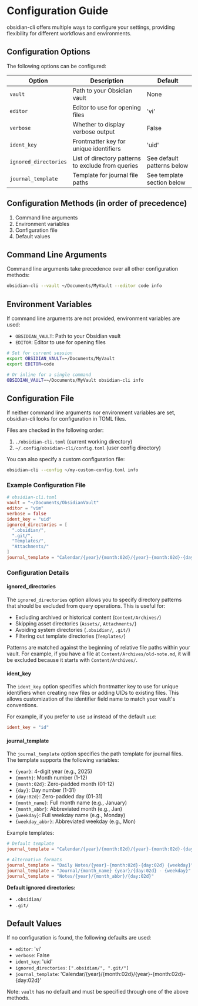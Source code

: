 # Configuration Guide

obsidian-cli offers multiple ways to configure your settings, providing flexibility for different workflows and environments.

## Configuration Options

The following options can be configured:

| Option                | Description                                        | Default                    |
| --------------------- | -------------------------------------------------- | -------------------------- |
| `vault`               | Path to your Obsidian vault                        | None                       |
| `editor`              | Editor to use for opening files                    | 'vi'                       |
| `verbose`             | Whether to display verbose output                  | False                      |
| `ident_key`           | Frontmatter key for unique identifiers             | 'uid'                      |
| `ignored_directories` | List of directory patterns to exclude from queries | See default patterns below |
| `journal_template`    | Template for journal file paths                    | See template section below |

## Configuration Methods (in order of precedence)

1. Command line arguments
2. Environment variables
3. Configuration file
4. Default values

## Command Line Arguments

Command line arguments take precedence over all other configuration methods:

```bash
obsidian-cli --vault ~/Documents/MyVault --editor code info
```

## Environment Variables

If command line arguments are not provided, environment variables are used:

- `OBSIDIAN_VAULT`: Path to your Obsidian vault
- `EDITOR`: Editor to use for opening files

```bash
# Set for current session
export OBSIDIAN_VAULT=~/Documents/MyVault
export EDITOR=code

# Or inline for a single command
OBSIDIAN_VAULT=~/Documents/MyVault obsidian-cli info
```

## Configuration File

If neither command line arguments nor environment variables are set, obsidian-cli looks for configuration in TOML files.

Files are checked in the following order:

1. `./obsidian-cli.toml` (current working directory)
2. `~/.config/obsidian-cli/config.toml` (user config directory)

You can also specify a custom configuration file:

```bash
obsidian-cli --config ~/my-custom-config.toml info
```

### Example Configuration File

```toml
# obsidian-cli.toml
vault = "~/Documents/ObsidianVault"
editor = "vim"
verbose = false
ident_key = "uid"
ignored_directories = [
  ".obsidian/",
  ".git/",
  "Templates/",
  "Attachments/"
]
journal_template = "Calendar/{year}/{month:02d}/{year}-{month:02d}-{day:02d}"
```

### Configuration Details

#### ignored_directories

The `ignored_directories` option allows you to specify directory patterns that should be excluded from query operations. This is useful for:

- Excluding archived or historical content (`Content/Archives/`)
- Skipping asset directories (`Assets/`, `Attachments/`)
- Avoiding system directories (`.obsidian/`, `.git/`)
- Filtering out template directories (`Templates/`)

Patterns are matched against the beginning of relative file paths within your vault. For example, if you have a file at `Content/Archives/old-note.md`, it will be excluded because it starts with `Content/Archives/`.

#### ident_key

The `ident_key` option specifies which frontmatter key to use for unique identifiers when creating new files or adding UIDs to existing files. This allows customization of the identifier field name to match your vault's conventions.

For example, if you prefer to use `id` instead of the default `uid`:

```toml
ident_key = "id"
```

#### journal_template

The `journal_template` option specifies the path template for journal files. The template supports the following variables:

- `{year}`: 4-digit year (e.g., 2025)
- `{month}`: Month number (1-12)
- `{month:02d}`: Zero-padded month (01-12)
- `{day}`: Day number (1-31)
- `{day:02d}`: Zero-padded day (01-31)
- `{month_name}`: Full month name (e.g., January)
- `{month_abbr}`: Abbreviated month (e.g., Jan)
- `{weekday}`: Full weekday name (e.g., Monday)
- `{weekday_abbr}`: Abbreviated weekday (e.g., Mon)

Example templates:

```toml
# Default template
journal_template = "Calendar/{year}/{month:02d}/{year}-{month:02d}-{day:02d}"

# Alternative formats
journal_template = "Daily Notes/{year}-{month:02d}-{day:02d} {weekday}"
journal_template = "Journal/{month_name} {year}/{day:02d} - {weekday}"
journal_template = "Notes/{year}/{month_abbr}/{day:02d}"
```

**Default ignored directories:**

- `.obsidian/`
- `.git/`

## Default Values

If no configuration is found, the following defaults are used:

- `editor`: 'vi'
- `verbose`: False
- `ident_key`: 'uid'
- `ignored_directories`: `[".obsidian/", ".git/"]`
- `journal_template`: 'Calendar/{year}/{month:02d}/{year}-{month:02d}-{day:02d}'

Note: `vault` has no default and must be specified through one of the above methods.
